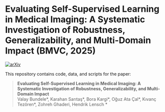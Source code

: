 # Evaluating Self-Supervised Learning in Medical Imaging: A Systematic Investigation of Robustness, Generalizability, and Multi-Domain Impact (BMVC, 2025)

[![arXiv](https://img.shields.io/badge/arXiv-2412.19124-B31B1B.svg)](https://arxiv.org/abs/2412.19124)

This repository contains code, data, and scripts for the paper:

> **Evaluating Self-Supervised Learning in Medical Imaging: A Systematic Investigation of Robustness, Generalizability, and Multi-Domain Impact**  
> Valay Bundele*, Karahan Sarıtaş*, Bora Kargi*, Oğuz Ata Çal*, Kıvanç Tezören*, Zohreh Ghaderi, Hendrik Lensch \*

